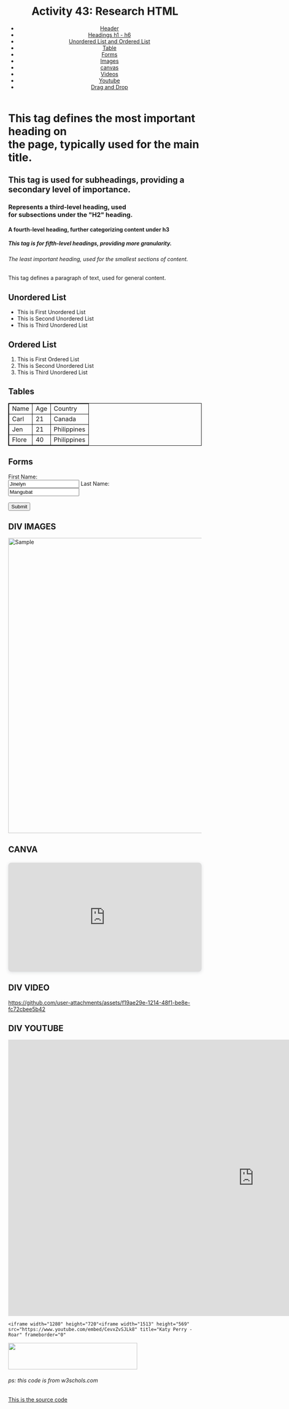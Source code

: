 <!DOCTYPE html>
<html lang="">
<header>
    <h1>Activity 43: Research HTML </h1>
    <nav>
        <ul>
            <li><a href="#header">Header</a>
            <li> <a href="#headings">Headings h1 - h6</a> </li>
            <li> <a href="#ul&ol">Unordered List and Ordered List</a> </li>
            <li> <a href="#tables">Table</a> </li>
            <li> <a href="#forms">Forms</a> </li>
            <li> <a href="#images">Images</a> </li>
            <li> <a href="#canvas">canvas</a></li>
            <li> <a href="#Video">Videos</a></li>
            <li> <a href="#Youtube">Youtube</a></li>
            <li> <a href="#DragandDrop">Drag and Drop</a></li>
        </ul>
    </nav>
</header>
<body>
<h1> This tag defines the most important heading on <br>
    the page, typically used for the main title. </h1>
<h2> This tag is used for subheadings, providing a <br>
    secondary level of importance. </h2>

<h3> Represents a third-level heading, used <br>
    for subsections under the "H2" heading.</h3>
<h4> A fourth-level heading, further categorizing content under h3 </h4>
<h5> This tag is for fifth-level headings, providing more granularity. </h5>
<h6> The least important heading, used for the smallest sections of content. </h6>
<p> This tag defines a paragraph of text, used for general content.</p>
<h2> Unordered List </h2>
<ul>
    <li> This is First Unordered List </li>
    <li> This is Second Unordered List </li>
    <li> This is Third Unordered List </li>
</ul>
<h2> Ordered List</h2>
<ol>
    <li> This is First Ordered List </li>
    <li> This is Second Unordered List </li>
    <li> This is Third Unordered List </li>
</ol>
<h2> Tables </h2>
<style>
    table, th, td {
        border: 1px solid black;
    }
    </style>
<table style = "width: 100%">
    <tr>
    <td> Name </td>
    <td> Age  </td>
    <td> Country </td>
    </tr>
    <tr>
    <td> Carl </td>
    <td> 21  </td>
    <td> Canada </td>
    </tr>
    <tr>
    <td> Jen </td>
    <td> 21  </td>
    <td> Philippines </td>
    </tr>
    <tr>
    <td> Flore </td>
    <td> 40  </td>
    <td> Philippines </td>
    </tr>
    </table>
<h2> Forms </h2>
<form action="/action_page.php"></form>
<label for="fname"> First Name: </label><br>
<input type = "text" id="fname" name="fname" value= "Jinelyn">
</body>
<label for = "lname" > Last Name: </label> <br>
<input type="text" id="lname" name="lname" value="Mangubat">
<br> </br>
<input type="Submit" value="Submit">
</form>
<h2> DIV IMAGES </h2>
<div class = "Sample">
    <a target="_blank" href="Jin.jpg">
    <img src ="Jin.jpg" alt= "Sample" width="612" height="769">
    </a>
</div>
<h2> CANVA </h2>
<div style="position: relative; width: 100%; height: 0; padding-top: 56.2500%;
 padding-bottom: 0; box-shadow: 0 2px 8px 0 rgba(63,69,81,0.16); margin-top: 1.6em; margin-bottom: 0.9em; overflow: hidden;
 border-radius: 8px; will-change: transform;">
  <iframe loading="lazy" style="position: absolute; width: 100%; height: 100%; top: 0; left: 0; border: none; padding: 0;margin: 0;"
    src="https://www.canva.com/design/DAGE_SnNtPE/QSPTpqzhLipCZYiHWUVb2A/view?embed" allowfullscreen="allowfullscreen" allow="fullscreen">
  </iframe>
</div>
<h2> DIV VIDEO </h2>

https://github.com/user-attachments/assets/f19ae29e-1214-48f1-be8e-fc72cbee5b42

<H2> DIV YOUTUBE </H2>
   <iframe width="1280" height="720" src="https://www.youtube.com/embed/sZEhMUsyaN0" title="Taylor Swift Greatest Hits Full Album 2023 2024  Taylor Swift Best Songs Playlist 2023 2024" frameborder="0" allow="accelerometer; autoplay; clipboard-write; encrypted-media; gyroscope; picture-in-picture; web-share" referrerpolicy="strict-origin-when-cross-origin" allowfullscreen></iframe>

    <iframe width="1280" height="720"<iframe width="1513" height="569" src="https://www.youtube.com/embed/CevxZvSJLk8" title="Katy Perry - Roar" frameborder="0" 
<script>
function allowDrop(ev) {
  ev.preventDefault();
}
function drag(ev) {
  ev.dataTransfer.setData("text", ev.target.id);
}
function drop(ev) {
  ev.preventDefault();
  var data = ev.dataTransfer.getData("text");
  ev.target.appendChild(document.getElementById(data));
}
</script>
</video>
<body>
<div id="div1" ondrop="drop(event)" ondragover="allowDrop(event)"></div>
<img id="drag1" src="url-image-link" draggable="true" ondragstart="drag(event)" width="336" height="69">
<h6> ps: this code is from w3schols.com</h6>
<a href="https://www.w3schools.com/html/html5_draganddrop.asp">This is the source code</a>
</body>
</html>
